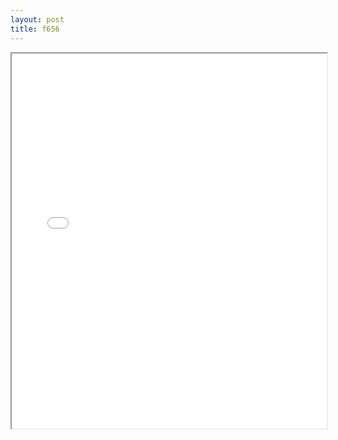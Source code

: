```yaml
---
layout: post
title: f656
---
```


<div class="pdf-container">
<iframe src="/ea/assets/pdfs/f656.pdf" height="600" width="100%" allowFullScreen="true"></iframe>
</div>

